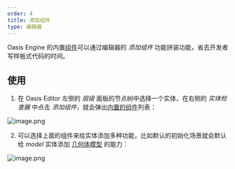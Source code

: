 ```yaml
---
order: 4
title: 添加组件
type: 编辑器
---
```


Oasis Engine 的内置[组件](${docs}entity-cn#常用组件)可以通过编辑器的 *添加组件* 功能拼装功能，省去开发者写样板式代码的时间。

## 使用

1. 在 Oasis Editor 左侧的 *层级* 面板的节点树中选择一个实体，在右侧的 *实体检查器* 中点击 *添加组件*，就会弹出[内置的组件](${docs}entity-cn#常用组件)列表：

![image.png](https://gw.alipayobjects.com/mdn/rms_d27172/afts/img/A*9czlQr5O-YYAAAAAAAAAAAAAARQnAQ)

2. 可以选择上面的组件来给实体添加多种功能，比如默认的初始化场景就会默认给 *model* 实体添加 [几何体模型](${docs}primitive-mesh-cn) 的能力：

![image.png](https://gw.alipayobjects.com/mdn/rms_d27172/afts/img/A*Eu1STo_AxmcAAAAAAAAAAAAAARQnAQ)